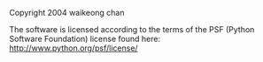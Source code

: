Copyright 2004 waikeong chan

The software is licensed according to the terms of the PSF (Python Software Foundation) license found here: http://www.python.org/psf/license/